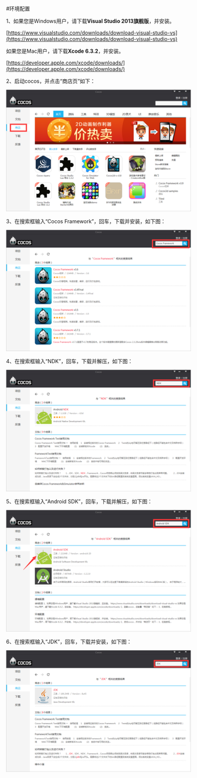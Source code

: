 #环境配置

1、如果您是Windows用户，请下载**Visual Studio 2013旗舰版**，并安装。

[https://www.visualstudio.com/downloads/download-visual-studio-vs](https://www.visualstudio.com/downloads/download-visual-studio-vs)

如果您是Mac用户，请下载**Xcode 6.3.2**，并安装。

[https://developer.apple.com/xcode/downloads/](https://developer.apple.com/xcode/downloads/)

2、启动cocos，并点击“商店页”如下： 

![image](res/image001.png)

3、在搜索框输入“Cocos Framework”，回车，下载并安装，如下图：

![image](res/image002.png)

4、在搜索框输入“NDK”，回车，下载并解压，如下图：

![image](res/image003.png)

5、在搜索框输入“Android SDK”，回车，下载并解压，如下图：

![image](res/image004.png)

 6、在搜索框输入“JDK”，回车，下载并安装，如下图：

![image](res/image005.png)
